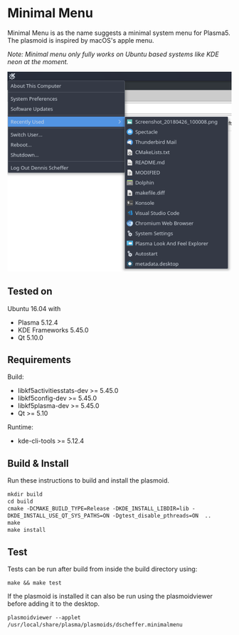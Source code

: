 # Minimal Menu
Minimal Menu is as the name suggests a minimal system menu for Plasma5. The plasmoid is inspired by macOS's apple menu.

<i>Note: Minimal menu only fully works on Ubuntu based systems like KDE neon at the moment.</i>

![alt text](screenshot.png "Screenshot")

## Tested on 
Ubuntu 16.04 with
- Plasma 5.12.4
- KDE Frameworks 5.45.0
- Qt 5.10.0

## Requirements
Build:
- libkf5activitiesstats-dev >= 5.45.0
- libkf5config-dev >= 5.45.0
- libkf5plasma-dev >= 5.45.0
- Qt >= 5.10

Runtime:
- kde-cli-tools >= 5.12.4

## Build & Install
Run these instructions to build and install the plasmoid.
```
mkdir build
cd build
cmake -DCMAKE_BUILD_TYPE=Release -DKDE_INSTALL_LIBDIR=lib -DKDE_INSTALL_USE_QT_SYS_PATHS=ON -Dgtest_disable_pthreads=ON  ..
make
make install
```
## Test
Tests can be run after build from inside the build directory using:
```
make && make test
```

If the plasmoid is installed it can also be run using the plasmoidviewer before adding it to the desktop.
```
plasmoidviewer --applet /usr/local/share/plasma/plasmoids/dscheffer.minimalmenu
```